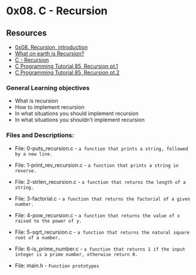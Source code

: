# 0x08. C - Recursion

## Resources
- [0x08. Recursion, introduction](https://)
- [What on earth is Recursion?](https://www.youtube.com/watch?v=Mv9NEXX1VHc)
- [C - Recursion](https://www.tutorialspoint.com/cprogramming/c_recursion.htm)
- [C Programming Tutorial 85, Recursion pt.1](https://www.youtube.com/watch?v=XGxbXMP6k8k)
- [C Programming Tutorial 85, Recursion pt.2](https://www.youtube.com/watch?v=7XiIS6HobNs)



### General Learning objectives

* What is recursion
* How to implement recursion
* In what situations you should implement recursion
* In what situations you shouldn’t implement recursion

### Files and Descriptions:

* File: 0-puts_recursion.c - `a function that prints a string, followed by a new line.`
* File: 1-print_rev_recursion.c - `a function that prints a string in reverse.`
* File: 2-strlen_recursion.c - `a function that returns the length of a string.`
* File: 3-factorial.c - `a function that returns the factorial of a given number.`
* File: 4-pow_recursion.c - `a function that returns the value of x raised to the power of y.`
* File: 5-sqrt_recursion.c - `a function that returns the natural square root of a number.`
* File: 6-is_prime_number.c - `a function that returns 1 if the input integer is a prime number, otherwise return 0.`

* File: main.h - `Function prototypes`
